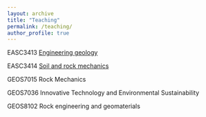 ```yaml
---
layout: archive
title: "Teaching"
permalink: /teaching/
author_profile: true
---
```


EASC3413 [Engineering geology](https://webapp.science.hku.hk/sr4/servlet/enquiry?Type=Course&course_code=EASC3413)

EASC3414 [Soil and rock mechanics](https://webapp.science.hku.hk/sr4/servlet/enquiry?Type=Course&course_code=EASC3414)

GEOS7015 Rock Mechanics

GEOS7036 Innovative Technology and Environmental Sustainability

GEOS8102 Rock engineering and geomaterials